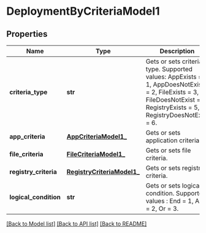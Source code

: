 # DeploymentByCriteriaModel1

## Properties
Name | Type | Description | Notes
------------ | ------------- | ------------- | -------------
**criteria_type** | **str** | Gets or sets criteria type. Supported values: AppExists &#x3D; 1, AppDoesNotExist &#x3D; 2, FileExists &#x3D; 3, FileDoesNotExist &#x3D; 4, RegistryExists &#x3D; 5, RegistryDoesNotExist &#x3D; 6. | [optional] 
**app_criteria** | [**AppCriteriaModel1_**](AppCriteriaModel1_.md) | Gets or sets application criteria. | [optional] 
**file_criteria** | [**FileCriteriaModel1_**](FileCriteriaModel1_.md) | Gets or sets file criteria. | [optional] 
**registry_criteria** | [**RegistryCriteriaModel1_**](RegistryCriteriaModel1_.md) | Gets or sets registry criteria. | [optional] 
**logical_condition** | **str** | Gets or sets logical condition. Supported values : End &#x3D; 1, And &#x3D; 2, Or &#x3D; 3. | [optional] 

[[Back to Model list]](../README.md#documentation-for-models) [[Back to API list]](../README.md#documentation-for-api-endpoints) [[Back to README]](../README.md)


